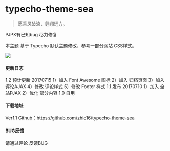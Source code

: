 # typecho-theme-sea
> 愿乘风破浪，翱翔远方。
<!--more-->
PJPX有已知bug 尽力修复

本主题 基于 Typecho 默认主题修改，参考一部分网站 CSS样式。

![](https://ooo.0o0.ooo/2017/07/10/5962f9dde350a.png)

#### 更新日志
1.2 预计更新 20170715
1）加入 Font Awesome 图标 2）加入 归档页面 3）加入 评论AJAX 4）修改 评论样式 5）修改 Footer 样式
1.1 发布 20170710
1）加入 全站PJAX 2）优化 部分内容
1.0 自用

#### 下载地址
Ver1.1
Github：https://github.com/zhic16/typecho-theme-sea

#### BUG反馈
请通过评论 反馈BUG
